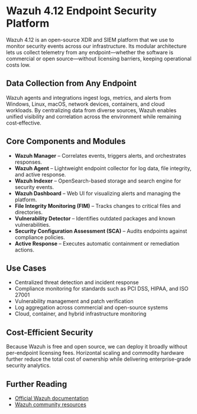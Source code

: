 # Wazuh 4.12 Endpoint Security Platform

Wazuh 4.12 is an open-source XDR and SIEM platform that we use to monitor security events across our infrastructure. Its modular architecture lets us collect telemetry from any endpoint—whether the software is commercial or open source—without licensing barriers, keeping operational costs low.

## Data Collection from Any Endpoint

Wazuh agents and integrations ingest logs, metrics, and alerts from Windows, Linux, macOS, network devices, containers, and cloud workloads. By centralizing data from diverse sources, Wazuh enables unified visibility and correlation across the environment while remaining cost‑effective.

## Core Components and Modules

- **Wazuh Manager** – Correlates events, triggers alerts, and orchestrates responses.
- **Wazuh Agent** – Lightweight endpoint collector for log data, file integrity, and active response.
- **Wazuh Indexer** – OpenSearch-based storage and search engine for security events.
- **Wazuh Dashboard** – Web UI for visualizing alerts and managing the platform.
- **File Integrity Monitoring (FIM)** – Tracks changes to critical files and directories.
- **Vulnerability Detector** – Identifies outdated packages and known vulnerabilities.
- **Security Configuration Assessment (SCA)** – Audits endpoints against compliance policies.
- **Active Response** – Executes automatic containment or remediation actions.

## Use Cases

- Centralized threat detection and incident response
- Compliance monitoring for standards such as PCI DSS, HIPAA, and ISO 27001
- Vulnerability management and patch verification
- Log aggregation across commercial and open-source systems
- Cloud, container, and hybrid infrastructure monitoring

## Cost-Efficient Security

Because Wazuh is free and open source, we can deploy it broadly without per-endpoint licensing fees. Horizontal scaling and commodity hardware further reduce the total cost of ownership while delivering enterprise-grade security analytics.

## Further Reading

- [Official Wazuh documentation](https://documentation.wazuh.com/4.12/)
- [Wazuh community resources](https://wazuh.com/community/)
